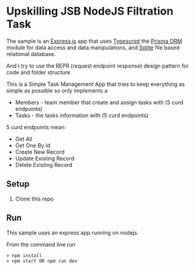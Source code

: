 # Upskilling JSB NodeJS Filtration Task

The sample is an [Express.js](https://expressjs.com/) app that uses
[Typescript](https://www.typescriptlang.org/) the [Prisma ORM](https://www.prisma.io/)
module for data access and data manipulations, and [Sqlite](https://www.sqlite.org/) file based relational database.

And I try to use the REPR (request endpoint response) design pattern for code and folder structure

This is a Simple Task Management App that tries to keep everything as simple as possible so only implements a
* Members - team member that create and assign tasks with (5 curd endpoints)
* Tasks - the tasks information with (5 curd endpoints)

5 curd endpoints mean:
* Get All
* Get One By Id
* Create New Record
* Update Existing Record
* Delete Existing Record

## Setup

1. Clone this repo

## Run
This sample uses an express app running on nodejs.

From the command line run
```
> npm install
> npm start OR npm run dev
```
